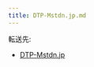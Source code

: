 ```yaml
---
title: DTP-Mstdn.jp.md
---
```

<div>

転送先:

-   [DTP-Mstdn.jp](/DTP-Mstdn.jp "DTP-Mstdn.jp")

</div>

<div>

</div>
